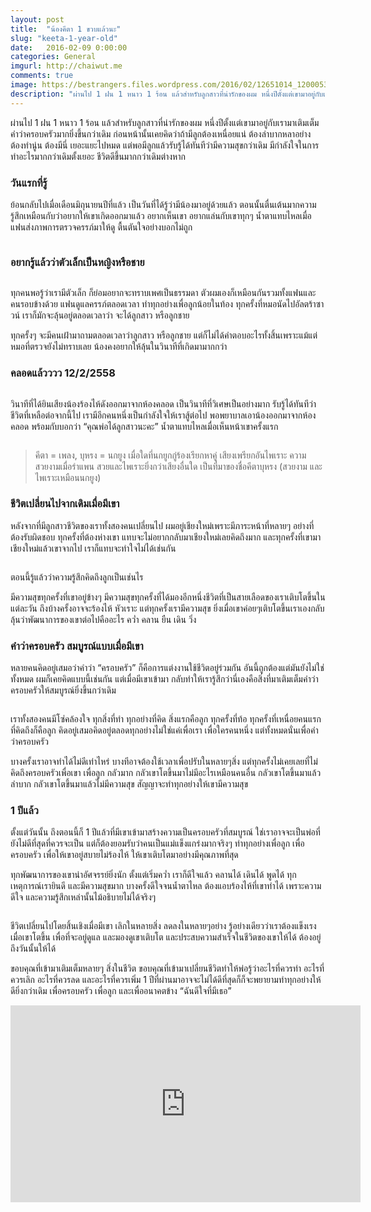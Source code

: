 ```yaml
---
layout: post
title:  "น้องคีตา 1 ขวบแล้วนะ"
slug: "keeta-1-year-old"
date:   2016-02-09 0:00:00
categories: General
imgurl: http://chaiwut.me
comments: true
image: https://bestrangers.files.wordpress.com/2016/02/12651014_1200053476690872_184242323770386809_n.jpeg
description: "ผ่านไป 1 ฝน 1 หนาว 1 ร้อน แล้วสำหรับลูกสาวที่น่ารักของผม หนึ่งปีตั้งแต่เขามาอยู่กับเรามาเติมเต็มคำว่าครอบครัวมากยิ่งขึ้นกว่าเดิม ก่อนหน้านั้นเคยคิดว่าถ้ามีลูกต้องเหนื่อยแน่ ต้องลำบากหลาอย่าง ต้องทำนู่น ต้องมีนี่ เยอะแยะไปหมด แต่พอมีลูกแล้วรับรู้ได้ทันทีว่ามีความสุขกว่าเดิม มีกำลังใจในการทำอะไรมากกว่าเดิมตั้งเยอะ ชีวิตดีขึ้นมากกว่าเดิมต่างหาก"
---
```

ผ่านไป 1 ฝน 1 หนาว 1 ร้อน แล้วสำหรับลูกสาวที่น่ารักของผม หนึ่งปีตั้งแต่เขามาอยู่กับเรามาเติมเต็มคำว่าครอบครัวมากยิ่งขึ้นกว่าเดิม ก่อนหน้านั้นเคยคิดว่าถ้ามีลูกต้องเหนื่อยแน่ ต้องลำบากหลาอย่าง ต้องทำนู่น ต้องมีนี่ เยอะแยะไปหมด แต่พอมีลูกแล้วรับรู้ได้ทันทีว่ามีความสุขกว่าเดิม มีกำลังใจในการทำอะไรมากกว่าเดิมตั้งเยอะ ชีวิตดีขึ้นมากกว่าเดิมต่างหาก

### วันแรกที่รู้

ย้อนกลับไปเมื่อเดือนมิถุนายนปีที่แล้ว เป็นวันที่ได้รู้ว่ามีน้องมาอยู่ด้วยแล้ว ตอนนั้นตื่นเต้นมากความรู้สึกเหมือนกับว่าอยากให้เขาเกิดออกมาแล้ว อยากเห็นเขา อยากแล่นกับเขาทุกๆ น้ำตาแทบไหลเมื่อแฟนส่งภาพการตรวจครรภ์มาให้ดู ตื้นตันใจอย่างบอกไม่ถูก

<center><img src="https://bestrangers.files.wordpress.com/2016/02/10868106_10205116211882427_2042933946744242988_n.jpg" alt=""></center>

### อยากรู้แล้วว่าตัวเล็กเป็นหญิงหรือชาย

<center><img src="https://bestrangers.files.wordpress.com/2016/02/10583051_10204164378447186_6758841327279638555_o1.jpg?w=736" alt=""></center>

ทุกคนพอรู้ว่าเรามีตัวเล็ก ก็ย่อมอยากจะทราบเพศเป็นธรรมดา ตัวผมเองก็เหมือนกันรวมทั้งแฟนและคนรอบข้างด้วย แฟนดูแลครรภ์ตลอดเวลา ทำทุกอย่างเพื่อลูกน้อยในท้อง ทุกครั้งที่หมอนัดไปอัลตร้าซาวน์ เราก็มักจะลุ้นอยู่ตลอดเวลาว่า จะได้ลูกสาว หรือลูกชาย

ทุกครั้งๆ จะมีคนเฝ้ามาถามตลอดเวลาว่าลูกสาว หรือลูกชาย แต่ก็ไม่ได้คำตอบอะไรทั้งสิ้นเพราะแม้แต่หมอที่ตรวจยังไม่ทราบเลย น้องคงอยากให้ลุ้นในวินาทีที่เกิดมามากกว่า

### คลอดแล้วววว 12/2/2558

<center><img src="https://bestrangers.files.wordpress.com/2016/02/10868169_800939129980457_9174848381609416999_n.jpg" alt=""></center>

วินาทีที่ได้ยินเสียงน้องร้องไห้ดังออกมาจากห้องคลอด เป็นวินาทีที่วิเศษเป็นอย่างมาก รับรู้ได้ทันทีว่าชีวิตที่เหลือต่อจากนี้ไป เรามีอีกคนหนึ่งเป็นกำลังใจให้เราสู้ต่อไป พอพยาบาลเอาน้องออกมาจากห้องคลอด พร้อมกับบอกว่า “คุณพ่อได้ลูกสาวนะคะ” น้ำตาแทบไหลเมื่อเห็นหน้าเขาครั้งแรก

<center><img src="https://bestrangers.files.wordpress.com/2016/02/604108_995465690482986_3869605357488439353_n.jpg?w=225&h=300" alt=""></center>

> คีตา = เพลง, บุหรง = นกยูง
> เมื่อใดที่นกยูกกู่ร้องเรียกหาคู่ เสียงเพรียกอันไพเราะ ความสวยงามเมื่อรำแพน สวยและไพเราะยิ่งกว่าเสียงอื่นใด เป็นที่มาของชื่อคีตาบุหรง (สวยงาม และไพเราะเหมือนนกยูง)

### ชีวิตเปลี่ยนไปจากเดิมเมื่อมีเขา​

หลังจากที่มีลูกสาวชีวิตของเราทั้งสองคนเปลี่ยนไป ผมอยู่เชียงใหม่เพราะมีภาระหน้าที่หลายๆ อย่างที่ต้องรับผิดชอบ ทุกครั้งที่ต้องห่างเขา แทบจะไม่อยากกลับมาเชียงใหม่เลยคิดถึงมาก และทุกครั้งที่เขามาเชียงใหม่แล้วเขาจากไป เราก็แทบจะทำใจไม่ได้เช่นกัน

<center><img src="https://bestrangers.files.wordpress.com/2016/02/10374919_10207680168259734_5004898916597046586_n.jpg" alt=""></center>

ตอนนี้รู้แล้วว่าความรู้สึกคิดถึงลูกเป็นเช่นไร

มีความสุขทุกครั้งที่เขาอยู่ข้างๆ มีความสุขทุกครั้งที่ได้มองอีกหนึ่งชีวิตที่เป็นสายเลือดของเราเติบโตขึ้นในแต่ละวัน ถึงบ้างครั้งอาจจะร้องไห้ หัวเราะ แต่ทุกครั้งเรามีความสุข ยิ่งเมื่อเขาค่อยๆเติบโตขึ้นเราเองกลับลุ้นว่าพัฒนาการของเขาต่อไปคืออะไร คว่ำ คลาน ยืน เดิน วิ่ง

### คำว่าครอบครัว สมบูรณ์แบบเมื่อมีเขา

หลายคนคิดอยู่เสมอว่าคำว่า “ครอบครัว” ก็คือการแต่งงานใช้ชีวิตอยู่ร่วมกัน อันนี้ถูกต้องแต่มันยังไม่ใช่ทั้งหมด ผมก็เคยคิดแบบนี้เช่นกัน แต่เมื่อมีเขาเข้ามา กลับทำให้เรารู้สึกว่านี่เองคือสิ่งที่มาเติมเต็มคำว่าครอบครัวให้สมบูรณ์ยิ่งขึ้นกว่าเดิม

<center><img src="https://bestrangers.files.wordpress.com/2016/02/10167967_1204381532924733_2992105602043496820_n.jpg?w=736" alt=""></center>

เราทั้งสองคนมีโซ่คล้องใจ ทุกสิ่งที่ทำ ทุกอย่างที่คิด สิ่งแรกคือลูก ทุกครั้งที่ท้อ ทุกครั้งที่เหนื่อยคนแรกที่คิดถึงก็คือลูก คิดอยู่เสมอคิดอยู่ตลอดทุกอย่างไม่ใช่แค่เพื่อเรา เพื่อใครคนหนึ่ง แต่ทั้งหมดนั่นเพื่อคำว่าครอบครัว

บางครั้งเราอาจทำได้ไม่ดีเท่าไหร่ บางทีอาจต้องใช้เวลาเพื่อปรับในหลายๆสิ่ง แต่ทุกครั้งไม่เคยเลยที่ไม่คิดถึงครอบครัวเพื่อเขา เพื่อลูก กลัวมาก กลัวเขาโตขึ้นมาไม่มีอะไรเหมือนคนอื่น กลัวเขาโตขึ้นมาแล้วลำบาก กลัวเขาโตขึ้นมาแล้วไม่มีความสุข สัญญาจะทำทุกอย่างให้เขามีความสุข

### 1 ปีแล้ว

ตั้งแต่วันนั้น ถึงตอนนี้ก็ 1 ปีแล้วที่มีเขาเข้ามาสร้างความเป็นครอบครัวที่สมบูรณ์ ใช่เราอาจจะเป็นพ่อที่ยังไม่ดีที่สุดที่ควรจะเป็น แต่ก็ต้องยอมรับว่าคนเป็นแม่แข็งแกร่งมากจริงๆ ทำทุกอย่างเพื่อลูก เพื่อครอบครัว เพื่อให้เขาอยู่สบายไม่ร้องไห้ ให้เขาเติบโตมาอย่างมีคุณภาพที่สุด

ทุกพัฒนาการของเขาน่าอัศจรรย์ยิ่งนัก ตั้งแต่เริ่มคว่ำ เราก็ดีใจแล้ว คลานได้ เดินได้ พูดได้ ทุกเหตุการณ์เรายินดี และมีความสุขมาก บางครั้งดีใจจนน้ำตาไหล ต้องแอบร้องไห้ที่เขาทำได้ เพราะความดีใจ และความรู้สึกเหล่านั้นไม้อธิบายไม่ได้จริงๆ

<center><img src="https://bestrangers.files.wordpress.com/2016/02/1915310_1203776859651867_8809023510937172606_n.jpg?w=736" alt=""></center>

ชีวิตเปลี่ยนไปโดยสิ้นเชิงเมื่อมีเขา เลิกในหลายสิ่ง ลดลงในหลายๆอย่าง รู้อย่างเดียวว่าเราต้องแข็งเรงเมื่อเขาโตขึ้น เพื่อที่จะอยู่ดูแล และมองดูเขาเติบโต และประสบความสำเร็จในชีวิตของเขาให้ได้ ต้องอยู่ถึงวันนั้นให้ได้

ขอบคุณที่เข้ามาเติมเต็มหลายๆ สิ่งในชีวิต ขอบคุณที่เข้ามาเปลี่ยนชีวิตทำให้พ่อรู้ว่าอะไรที่ควรทำ อะไรที่ควรเลิก อะไรที่ควรลด และอะไรที่ควรเพิ่ม 1 ปีที่ผ่านมาอาจจะไม่ได้ดีที่สุดก็ก็จะพยายามทำทุกอย่างให้ดียิ่งกว่าเดิม เพื่อครอบครัว เพื่อลูก และเพื่ออนาคตข้าง “ฉันดีใจที่มีเธอ”

<iframe width="560" height="315" src="https://www.youtube-nocookie.com/embed/HL1MGTbZA3E" frameborder="0" allowfullscreen></iframe>